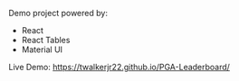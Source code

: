 Demo project powered by:

- React
- React Tables
- Material UI

Live Demo: https://twalkerjr22.github.io/PGA-Leaderboard/
